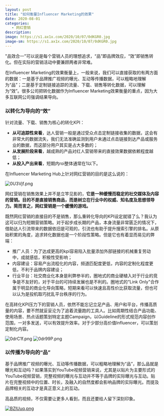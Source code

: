```yaml
---
layout: post
title: "如何衡量Influencer Marketing的效果"
date: 2020-08-01
categories:
   - 网红营销
description:
image: https://s1.ax1x.com/2020/10/07/0dKGR0.jpg
image-sm: https://s1.ax1x.com/2020/10/07/0dKGR0.jpg
---
```


"品效合一"可以说是每个营销人员的理想追求，“品”即品牌效应，“效”即销售转化。但在实际的营销活动中要兼顾两者非常难。

在Influencer Marketing的效果衡量上，一般来说，我们可以直接获取的有两方面的数据：一是基于品牌推广视频的曝光、互动等传播数据，可以粗略地理解为“品”；二是基于定制链接追踪的流量、下载、销售等转化数据，可以理解为“效”。很多公司把转化数据作为Influencer Marketing效果衡量的重点，因为大多互联网公司强调结果导向。


### 以转化为导向的“效”

针对流量、下载、销售为核心的转化KPI：
- **从可追踪性来看**，达人营销一般是通过受众点击定制链接收集的数据，这会有非常大的数据流失，我们无法准确监测到用户未通过点击链接到达产品或服务业的数据，而这部分用户其实是占大多数的；
- **从发展阶段来看**，越成熟的产品对红人营销带来的直接效果数据依赖程度越低；
- **从投入产出来看**，短期内roi整体通常在1以下。


在Influencer Marketing Hub上针对网红营销的目的是这么说的：

<img src="https://s1.ax1x.com/2020/10/06/0U3Vjf.png" alt="0U3Vjf.png" border="0" />

网红营销在销售效果上并不是立竿见影的，**它是一种缓慢而稳定的社交媒体及内容的营销。目的不是直接销售商品，而是树立在行业中的权威、知名度及思想领导力。简而言之，网红营销是一个缓慢的游戏。**

既然网红营销的直接目的不是销售，那么重转化导向的KPI设定就错了么？我认为这可以归为短期营销策略。对于起步成长期的产品，本身流量非常匮乏的情况下，借助达人引流带来的数据依旧是可观的，引流也有助于提升搜索引擎的排名。从原始积累的角度，追求转化数据也是一个阶段性策略。但是它也有着显而易见的弊端：

- 推广人员：为了达成更高的kpi容易陷入批量添加外部链接的机械重复劳动中，成就感低，积极性受影响；
- 内容建设：容易产出流程化的内容，频道匹配度更低，内容的定制化程度更低，不利于品牌内容建设；
- 行业平台：社交商业化本身是利弊参半的，圈地式的商业硬植入对于行业的竞争是不友好的，对于平台的可持续发展也是不利的。圈地式的“Link Only"合作属于明显的商业化导向策略，短期来看可以快速且高性价比获取流量，但也可以认为是投机取巧扰乱平台秩序的行为。

在高转化KPI压力下的营销人员，依然不能忘记立足产品、用户和平台，传播高质量的内容，要不然就妥妥沦为了追着流量跑的工具人。比如周期性结合产品功能、使用场景、热点话题策划特定主题Campaign，以Guideline的形式规范内容创作范围，一对多发送，可以有效提升效率。对于少部分高价值Influencer，可以策划定制化内容。

<img src="https://s1.ax1x.com/2020/10/07/0drC1f.png" alt="0drC1f.png" border="0" />

<img src="https://s1.ax1x.com/2020/10/07/0dr99P.png" alt="0dr99P.png" border="0" />


### 以传播为导向的“品”

基于品牌推广视频的曝光、互动等传播数据，可以粗略地理解为“品”，那么品就是曝光和互动吗？如果落实到YouTube视频营销来说，尤其是以贴片为主要形式的YouTube视频营销，完整视频的曝光与互动并不等于品牌的实际曝光与互动。贴片在完整视频中的位置、时长，及融入的自然度都会影响品牌的实际曝光。而提及品牌相关的互动才是真正意义上的互动。

高品质的视频，不仅需要让更多人看到，而且还要给人留下深刻印象。

<a href="https://imgchr.com/i/BZlUuq"><img src="https://s1.ax1x.com/2020/10/24/BZlUuq.md.png" alt="BZlUuq.png" border="0" /></a>